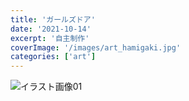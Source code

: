 ```yaml
---
title: 'ガールズドア'
date: '2021-10-14'
excerpt: '自主制作'
coverImage: '/images/art_hamigaki.jpg'
categories: ['art']
--- 
```


![イラスト画像01](/images/art_hamigaki.jpg)  